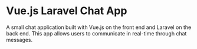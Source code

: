 # Vue.js Laravel Chat App

A small chat application built with Vue.js on the front end and Laravel on the back end. This app allows users to communicate in real-time through chat messages.
